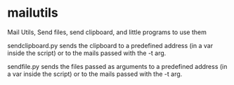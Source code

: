 # mailutils
Mail Utils, Send files, send clipboard, and little programs to use them

sendclipboard.py sends the clipboard to a predefined address (in a var inside the script) or to the mails passed with the -t arg.

sendfile.py sends the files passed as arguments to a predefined address (in a var inside the script) or to the mails passed with the -t arg.
